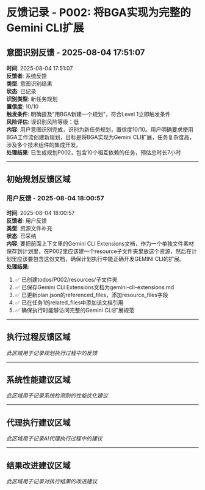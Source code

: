 # 反馈记录 - P002: 将BGA实现为完整的Gemini CLI扩展

## 意图识别反馈 - 2025-08-04 17:51:07

**时间**: 2025-08-04 17:51:07  
**反馈者**: 系统反馈  
**类型**: 意图识别结果  
**状态**: 已记录  
**识别类型**: 新任务规划  
**置信度**: 10/10  
**触发条件**: 明确提及"用BGA新建一个规划"，符合Level 1立即触发条件  
**风险评估**: 误识别风险等级：低  
**内容**: 用户意图识别完成，识别为新任务规划，置信度10/10。用户明确要求使用BGA工作流创建新规划，目标是将BGA实现为Gemini CLI扩展，任务复杂度高，涉及多个技术组件的集成开发。  
**处理结果**: 已生成规划P002，包含10个相互依赖的任务，预估总时长7小时

---

## 初始规划反馈区域

### 用户反馈 - 2025-08-04 18:00:57

**时间**: 2025-08-04 18:00:57  
**反馈者**: 用户反馈  
**类型**: 资源文件补充  
**状态**: 已采纳  
**内容**: 要把前面上下文里的Gemini CLI Extensions文档，作为一个单独文件素材保存到计划里，在P002里应该建一个resource子文件夹里放这个资源，然后在计划里应该要包含这份文档，确保计划执行中能正确开发GEMINI CLI的扩展。  
**处理结果**: 
1. ✅ 已创建todos/P002/resources/子文件夹
2. ✅ 已保存Gemini CLI Extensions文档为gemini-cli-extensions.md
3. ✅ 已更新plan.json的referenced_files，添加resource_files字段
4. ✅ 已在任务1的related_files中添加该文档引用
5. ✅ 确保执行时能够访问完整的Gemini CLI扩展规范

---

## 执行过程反馈区域

*此区域用于记录规划执行过程中的反馈*

---

## 系统性能建议区域

*此区域用于记录系统检测到的性能优化建议*

---

## 代理执行建议区域

*此区域用于记录AI代理执行过程中的建议*

---

## 结果改进建议区域

*此区域用于记录对执行结果的改进建议*